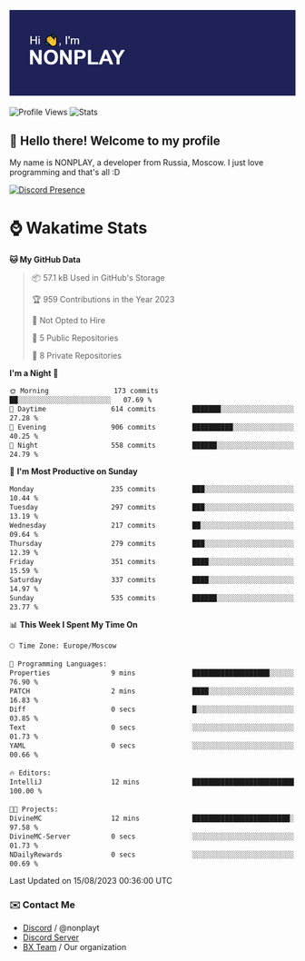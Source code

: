 ![Discord Presence](./header.png)
<br></br>
![Profile Views](https://komarev.com/ghpvc/?username=NONPLAYT&color=blue&style=for-the-badge)
![Stats](https://img.shields.io/badge/0%25-OPTIMIZED-orange?style=for-the-badge)


## :wave: Hello there! Welcome to my profile

My name is NONPLAY, a developer from Russia, Moscow. I just love programming and that's all :D

[![Discord Presence](https://lanyard.cnrad.dev/api/597087584090587177?showDisplayName=true)](https://discord.com/users/597087584090587177) 

# ⌚ Wakatime Stats

<!--START_SECTION:waka-->
**🐱 My GitHub Data** 

> 📦 57.1 kB Used in GitHub's Storage 
 > 
> 🏆 959 Contributions in the Year 2023
 > 
> 🚫 Not Opted to Hire
 > 
> 📜 5 Public Repositories 
 > 
> 🔑 8 Private Repositories 
 > 
**I'm a Night 🦉** 

```text
🌞 Morning                173 commits         ██░░░░░░░░░░░░░░░░░░░░░░░   07.69 % 
🌆 Daytime                614 commits         ███████░░░░░░░░░░░░░░░░░░   27.28 % 
🌃 Evening                906 commits         ██████████░░░░░░░░░░░░░░░   40.25 % 
🌙 Night                  558 commits         ██████░░░░░░░░░░░░░░░░░░░   24.79 % 
```
📅 **I'm Most Productive on Sunday** 

```text
Monday                   235 commits         ███░░░░░░░░░░░░░░░░░░░░░░   10.44 % 
Tuesday                  297 commits         ███░░░░░░░░░░░░░░░░░░░░░░   13.19 % 
Wednesday                217 commits         ██░░░░░░░░░░░░░░░░░░░░░░░   09.64 % 
Thursday                 279 commits         ███░░░░░░░░░░░░░░░░░░░░░░   12.39 % 
Friday                   351 commits         ████░░░░░░░░░░░░░░░░░░░░░   15.59 % 
Saturday                 337 commits         ████░░░░░░░░░░░░░░░░░░░░░   14.97 % 
Sunday                   535 commits         ██████░░░░░░░░░░░░░░░░░░░   23.77 % 
```


📊 **This Week I Spent My Time On** 

```text
🕑︎ Time Zone: Europe/Moscow

💬 Programming Languages: 
Properties               9 mins              ███████████████████░░░░░░   76.90 % 
PATCH                    2 mins              ████░░░░░░░░░░░░░░░░░░░░░   16.83 % 
Diff                     0 secs              █░░░░░░░░░░░░░░░░░░░░░░░░   03.85 % 
Text                     0 secs              ░░░░░░░░░░░░░░░░░░░░░░░░░   01.73 % 
YAML                     0 secs              ░░░░░░░░░░░░░░░░░░░░░░░░░   00.66 % 

🔥 Editors: 
IntelliJ                 12 mins             █████████████████████████   100.00 % 

🐱‍💻 Projects: 
DivineMC                 12 mins             ████████████████████████░   97.58 % 
DivineMC-Server          0 secs              ░░░░░░░░░░░░░░░░░░░░░░░░░   01.73 % 
NDailyRewards            0 secs              ░░░░░░░░░░░░░░░░░░░░░░░░░   00.69 % 
```


 Last Updated on 15/08/2023 00:36:00 UTC
<!--END_SECTION:waka-->

### ✉️ Contact Me

- [Discord](https://discord.com/users/597087584090587177) / @nonplayt
- [Discord Server](https://discord.gg/p7cxhw7E2M)
- [BX Team](https://github.com/BX-Team) / Our organization
